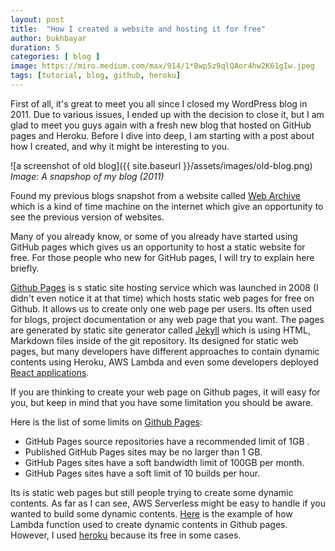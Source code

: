 ```yaml
---
layout: post
title:  "How I created a website and hosting it for free"
author: bukhbayar
duration: 5
categories: [ blog ]
image: https://miro.medium.com/max/914/1*Bwp5z9qlQAor4hw2K61gIw.jpeg
tags: [tutorial, blog, github, heroku]
---
```



First of all, it's great to meet you all since I closed my WordPress blog in 2011. Due to various issues, I ended up with the decision to close it, but I am glad to meet you guys again with a fresh new blog that hosted on GitHub pages and Heroku. Before I dive into deep, I am starting with a post about how I created, and why it might be interesting to you. 

![a screenshot of old blog]({{ site.baseurl }}/assets/images/old-blog.png)
*Image: A snapshop of my blog (2011)*  

Found my previous blogs snapshot from a website called [Web Archive](http://web.archive.org) which is a kind of time machine on the internet which give an opportunity to see the previous version of websites.

Many of you already know, or some of you already have started using GitHub pages which gives us an opportunity to host a static website for free. For those people who new for GitHub pages, I will try to explain here briefly.  

[Github Pages](https://pages.github.com/) is s static site hosting service which was launched in 2008 (I didn't even notice it at that time) which hosts static web pages for free on Github. It allows us to create only one web page per users. Its often used for blogs, project documentation or any web page that you want. The pages are generated by static site generator called [Jekyll](https://jekyllrb.com/docs/github-pages/) which is using HTML, Markdown files inside of the git repository. Its designed for static web pages, but many developers have different approaches to contain dynamic contents using Heroku, AWS Lambda and even some developers deployed [React applications](https://medium.com/the-andela-way/how-to-deploy-your-react-application-to-github-pages-in-less-than-5-minutes-8c5f665a2d2a).

If you are thinking to create your web page on Github pages, it will easy for you, but keep in mind that you have some limitation you should be aware.   

Here is the list of some limits on [Github Pages](https://help.github.com/articles/what-is-github-pages/):
- GitHub Pages source repositories have a recommended limit of 1GB .
- Published GitHub Pages sites may be no larger than 1 GB.
- GitHub Pages sites have a soft bandwidth limit of 100GB per month.
- GitHub Pages sites have a soft limit of 10 builds per hour.

Its is static web pages but still people trying to create some dynamic contents. As far as I can see, AWS Serverless might be easy to handle if you wanted to build some dynamic contents. [Here](https://medium.com/the-everyday-developer/how-i-update-dynamic-content-on-github-pages-with-aws-lambda-ddb70e9739c7) is the example of how Lambda function used to create dynamic contents in Github pages. However, I used [heroku](http://heroku.com) because its free in some cases.